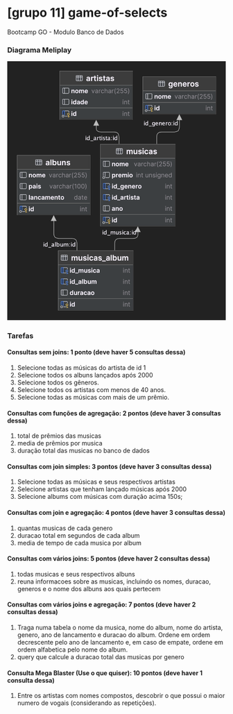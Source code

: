 # [grupo 11] game-of-selects

Bootcamp GO - Modulo Banco de Dados

### Diagrama Meliplay

<img src="assets/diagrama.png" title="diagrama de entidade e relacionamento">

### Tarefas

#### Consultas sem joins: 1 ponto (deve haver 5 consultas dessa)
1. Selecione todas as músicas do artista de id 1
2. Selecione todos os albuns lançados após 2000
3. Selecione todos os gêneros.
4. Selecione todos os artistas com menos de 40 anos.
5. Selecione todas as músicas com mais de um prêmio.

#### Consultas com funções de agregação: 2 pontos (deve haver 3 consultas dessa)
1. total de prêmios das musicas
2. media de prêmios por musica
3. duração total das musicas no banco de dados

#### Consultas com join simples: 3 pontos  (deve haver 3 consultas dessa)
1. Selecione todas as músicas e seus respectivos artistas
2. Selecione artistas que tenham lançado músicas após 2000
3. Selecione albums com músicas com duração acima 150s;

#### Consultas com join e agregação: 4 pontos  (deve haver 3 consultas dessa)
1. quantas musicas de cada genero
2. duracao total em segundos de cada album
3. media de tempo de cada musica por album

#### Consultas com vários joins: 5 pontos  (deve haver 2 consultas dessa)
1. todas musicas e seus respectivos albuns
2. reuna informacoes sobre as musicas, incluindo os nomes, duracao, generos e o nome dos albuns aos quais pertecem

#### Consultas com vários joins e agregação: 7 pontos  (deve haver 2 consultas dessa)
1. Traga numa tabela o nome da musica, nome do album, nome do artista, genero, ano de lancamento e duracao do album. Ordene em ordem decrescente pelo ano de lancamento e, em caso de empate, ordene em ordem alfabetica pelo nome do album.
2. query que calcule a duracao total das musicas por genero

#### Consulta Mega Blaster (Use o que quiser): 10 pontos  (deve haver 1 consulta dessa)
1. Entre os artistas com nomes compostos, descobrir o que possui o maior numero de vogais (considerando as repetições).
